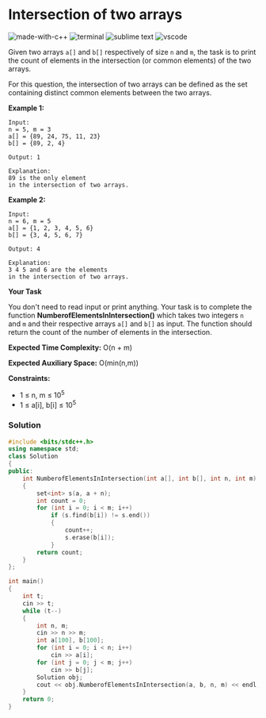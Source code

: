 # Intersection of two arrays
![made-with-c++](https://img.shields.io/badge/Made%20with-C++-007396.svg)
![terminal](https://img.shields.io/badge/Windows%20Terminal-4D4D4D?logo=windows%20terminal&logoColor=white)
![sublime text](https://img.shields.io/badge/sublime_text-%23575757.svg?logo=sublime-text&logoColor=important)
![vscode](https://img.shields.io/badge/Visual_Studio_Code-0078D4?logo=visual%20studio%20code&logoColor=white)

Given two arrays `a[]` and `b[]` respectively of size `n` and `m`, the task is to print the count of elements in the intersection (or common elements) of the two arrays.

For this question, the intersection of two arrays can be defined as the set containing distinct common elements between the two arrays.

__Example 1:__
```
Input:
n = 5, m = 3
a[] = {89, 24, 75, 11, 23}
b[] = {89, 2, 4}

Output: 1

Explanation:
89 is the only element
in the intersection of two arrays.
```
__Example 2:__
```
Input:
n = 6, m = 5
a[] = {1, 2, 3, 4, 5, 6}
b[] = {3, 4, 5, 6, 7}

Output: 4

Explanation:
3 4 5 and 6 are the elements
in the intersection of two arrays.
```
__Your Task__

You don't need to read input or print anything. Your task is to complete the function __NumberofElementsInIntersection()__ which takes two integers `n` and `m` and their respective arrays `a[]` and `b[]`  as input. The function should return the count of the number of elements in the intersection.

__Expected Time Complexity:__ O(n + m)

__Expected Auxiliary Space:__ O(min(n,m))

__Constraints:__
- 1 ≤ n, m ≤ 10<sup>5</sup>
- 1 ≤ a[i], b[i] ≤ 10<sup>5</sup>

### Solution
```cpp
#include <bits/stdc++.h>
using namespace std;
class Solution
{
public:
    int NumberofElementsInIntersection(int a[], int b[], int n, int m)
    {
        set<int> s(a, a + n);
        int count = 0;
        for (int i = 0; i < m; i++)
            if (s.find(b[i]) != s.end())
            {
                count++;
                s.erase(b[i]);
            }
        return count;
    }
};

int main()
{
    int t;
    cin >> t;
    while (t--)
    {
        int n, m;
        cin >> n >> m;
        int a[100], b[100];
        for (int i = 0; i < n; i++)
            cin >> a[i];
        for (int j = 0; j < m; j++)
            cin >> b[j];
        Solution obj;
        cout << obj.NumberofElementsInIntersection(a, b, n, m) << endl;
    }
    return 0;
}
```

